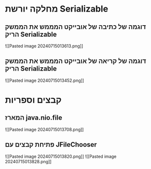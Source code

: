 # מחלקה יורשת Serializable
## דוגמה של כתיבה של אובייקט המממש את הממשק הריק Serializable
![[Pasted image 20240715013613.png]]

## דוגמה של קריאה של אובייקט המממש את הממשק הריק Serializable
![[Pasted image 20240715013452.png]]

# קבצים וספריות
## המארז java.nio.file
![[Pasted image 20240715013708.png]]


## פתיחת קבצים עם JFileChooser
![[Pasted image 20240715013820.png]]
![[Pasted image 20240715013828.png]]
